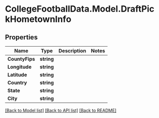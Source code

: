 # CollegeFootballData.Model.DraftPickHometownInfo

## Properties

Name | Type | Description | Notes
------------ | ------------- | ------------- | -------------
**CountyFips** | **string** |  | 
**Longitude** | **string** |  | 
**Latitude** | **string** |  | 
**Country** | **string** |  | 
**State** | **string** |  | 
**City** | **string** |  | 

[[Back to Model list]](../../README.md#documentation-for-models) [[Back to API list]](../../README.md#documentation-for-api-endpoints) [[Back to README]](../../README.md)

